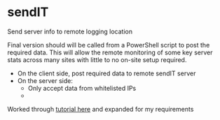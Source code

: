 # sendIT
Send server info to remote logging location

Final version should will be called from a PowerShell script to post the required data. This will allow the remote monitoring of some key server stats across many sites with little to no on-site setup required.

* On the client side, post required data to remote sendIT server
* On the server side:
  * Only accept data from whitelisted IPs
  * 















Worked through [tutorial here](https://go.dev/doc/tutorial/web-service-gin) and expanded for my requirements